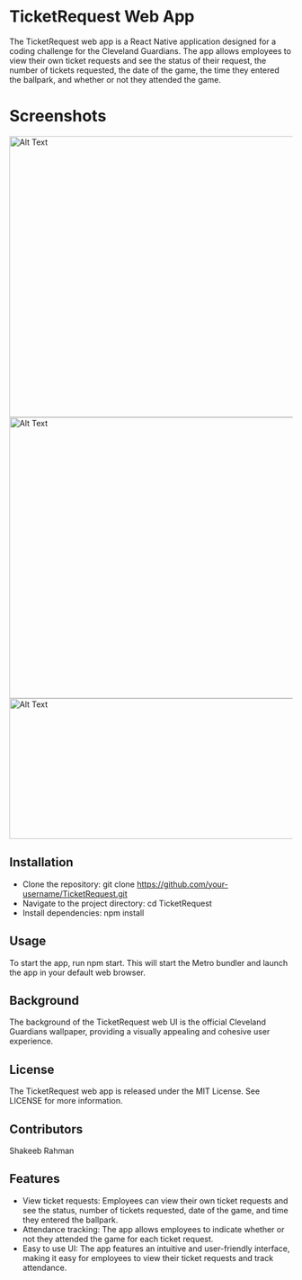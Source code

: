 # TicketRequest Web App
The TicketRequest web app is a React Native application designed for a coding challenge for the Cleveland Guardians. The app allows employees to view their own ticket requests and see the status of their request, the number of tickets requested, the date of the game, the time they entered the ballpark, and whether or not they attended the game.
# Screenshots
<img src="https://i.imgur.com/bxOSx9j.jpg" alt="Alt Text" width="700" height="500">
<img src="https://i.imgur.com/yFNRdZq.jpg" alt="Alt Text" width="700" height="500">
<img src="https://i.imgur.com/3tHhFVI.png" alt="Alt Text" width="620" height="250">

## Installation
- Clone the repository: git clone https://github.com/your-username/TicketRequest.git
- Navigate to the project directory: cd TicketRequest
- Install dependencies: npm install
## Usage
To start the app, run npm start. This will start the Metro bundler and launch the app in your default web browser.

## Background
The background of the TicketRequest web UI is the official Cleveland Guardians wallpaper, providing a visually appealing and cohesive user experience.

## License
The TicketRequest web app is released under the MIT License. See LICENSE for more information.

## Contributors
Shakeeb Rahman


## Features
- View ticket requests: Employees can view their own ticket requests and see the status, number of tickets requested, date of the game, and time they entered the ballpark.
- Attendance tracking: The app allows employees to indicate whether or not they attended the game for each ticket request.
- Easy to use UI: The app features an intuitive and user-friendly interface, making it easy for employees to view their ticket requests and track attendance.
